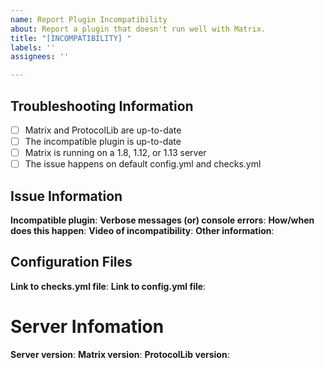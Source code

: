 ```yaml
---
name: Report Plugin Incompatibility
about: Report a plugin that doesn't run well with Matrix.
title: "[INCOMPATIBILITY] "
labels: ''
assignees: ''

---
```


## Troubleshooting Information
- [ ] Matrix and ProtocolLib are up-to-date
- [ ] The incompatible plugin is up-to-date
- [ ] Matrix is running on a 1.8, 1.12, or 1.13 server
- [ ] The issue happens on default config.yml and checks.yml

## Issue Information
**Incompatible plugin**: 
**Verbose messages (or) console errors**: 
**How/when does this happen**: 
**Video of incompatibility**: 
**Other information**: 

## Configuration Files
**Link to checks.yml file**: 
**Link to config.yml file**: 

# Server Infomation
**Server version**: 
**Matrix version**: 
**ProtocolLib version**:
